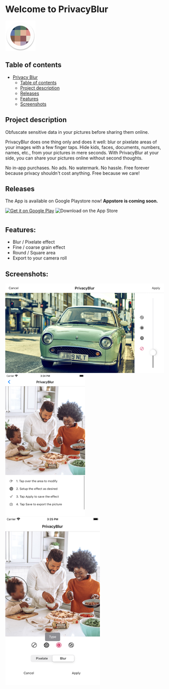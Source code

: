# Welcome to PrivacyBlur

![Privacy Blur Logo](ic_launcher_round.png)

## Table of contents

- [Privacy Blur](#welcome-to-privacyblur)
  - [Table of contents](#table-of-contents)
  - [Project description](#project-description)
  - [Releases](#releases)
  - [Features](#features)
  - [Screenshots](#screenshots)

## Project description

Obfuscate sensitive data in your pictures before sharing them online.

PrivacyBlur does one thing only and does it well: blur or pixelate areas of your images with a few finger taps. Hide kids, faces, documents, numbers, names, etc., from your pictures in mere seconds. With PrivacyBlur at your side, you can share your pictures online without second thoughts.

No in-app purchases. No ads. No watermark. No hassle. Free forever because privacy shouldn't cost anything. Free because we care!

## Releases

The App is available on Google Playstore now!
__Appstore is coming soon.__
<!-- and the the Appstore now!  -->
<p float="left" align="left">
<a href='https://play.google.com/store/apps/details?id=de.mathema.privacyblur&pcampaignid=pcampaignidMKT-Other-global-all-co-prtnr-py-PartBadge-Mar2515-1'><img width="150px" alt='Get it on Google Play' src='https://play.google.com/intl/en_us/badges/static/images/badges/en_badge_web_generic.png'/></a>
<img src="https://tools.applemediaservices.com/api/badges/download-on-the-app-store/black/en-us?size=250x83&amp;releaseDate=1241395200&h=e93a702d61d46decc4c4f5140aad4aa6" alt="Download on the App Store" margin="0 0 10px 0" style="width: 120px;margin-bottom: 10px;">
</p>


## Features:

- Blur / Pixelate effect
- Fine / coarse grain effect
- Round / Square area
- Export to your camera roll

## Screenshots:

![Helplines Screenshot](case_3.png)
![Helplines Screenshot](case_1.png)
![Helplines Screenshot](case_2.png)
